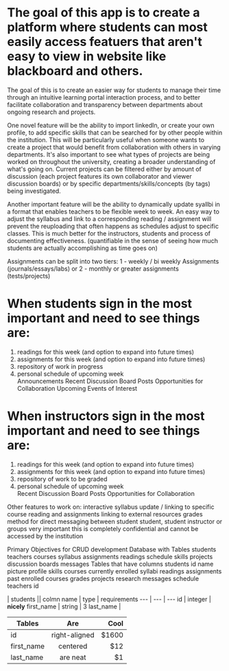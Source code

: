 <h1>The goal of this app is to create a platform where students can most easily access featuers that aren't easy to view in website like blackboard and others.</h1>

The goal of this is to create an easier way for students to manage their time through an intuitive learning portal interaction process, and to better facilitate collaboration and transparency between departments about ongoing research and projects.

One novel feature will be the ability to import linkedIn, or create your own profile, to add specific skills that can be searched for by other people within the institution.  This will be particularly useful when someone wants to create a  project that would benefit from collaboration with others in varying departments.  It's also important to see what types of projects are being worked on throughout the university, creating a broader understanding of what's going on.  Current projects can be filtered either by amount of discussion (each project features its own collaborator and viewer discussion boards) or by specific departments/skills/concepts (by tags) being investigated.

Another important feature will be the ability to dynamically update syallbi in a format that enables teachers to be flexible week to week.  An easy way to adjust the syllabus and link to a corresponding reading / assignment will prevent the reuploading that often happens as schedules adjust to specific classes.  This is much better for the instructors, students and process of documenting effectiveness. (quantifiable in the sense of seeing how much students are actually accomplishing as time goes on)

Assignments can be split into two tiers: 1 - weekly / bi weekly Assignments (journals/essays/labs) or 2 - monthly or greater assignments (tests/projects)



<h1>When students sign in the most important and need to see things are:</h1>
<ol>
  <li>readings for this week (and option to expand into future times)</li>
  <li>assignments for this week (and option to expand into future times)</li>
  <li>repository of work in progress</li>
  <li>personal schedule of upcoming week</li>
  </li>Announcements</li>
  </li>Recent Discussion Board Posts</li>
  </li>Opportunities for Collaboration</li>
  </li>Upcoming Events of Interest</li>



</ol>

<h1>When instructors sign in the most important and need to see things are:</h1>
<ol>
  <li>readings for this week (and option to expand into future times)</li>
  <li>assignments for this week (and option to expand into future times)</li>
  <li>repository of work to be graded</li>
  <li>personal schedule of upcoming week</li>
  </li>Recent Discussion Board Posts</li>
  </li>Opportunities for Collaboration</li>
</ol>

Other features to work on:
interactive syllabus update / linking to specific course reading and assignments
linking to external resources
grades
method for direct messaging between student student, student instructor or groups very important this is completely confidential and cannot be accessed by the institution


Primary Objectives for CRUD development
 Database with Tables
  students
  teachers
  courses
  syllabus
  assignments
  readings
  schedule
  skills
  projects
  discussion boards
  messages
Tables that have columns
  students
    id
    name
    picture
    profile
    skills
    courses currently enrolled
      syllabi
      readings
      assignments
    past enrolled courses
    grades
    projects
    research
    messages
    schedule
  teachers
    id

| students ||
    colmn name | type | requirements
--- | --- | ---
id | integer | **nicely**
first_name | string | 3
last_name |


| Tables        | Are           | Cool  |
| ------------- |:-------------:| -----:|
| id            | right-aligned | $1600 |
| first_name    | centered      |   $12 |
| last_name     | are neat      |    $1 |
